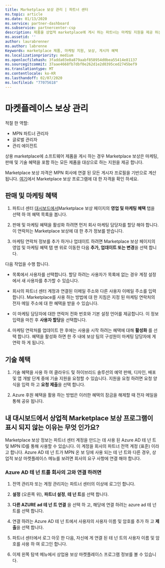 ```yaml
---
title: Marketplace 보상 관리 | 파트너 센터
ms.topic: article
ms.date: 01/13/2020
ms.service: partner-dashboard
ms.subservice: partnercenter-csp
description: 제품을 상업적 marketplace에 게시 하는 파트너는 마케팅 지원을 제공 하는 혜택을 받을 자격이 있습니다.
ms.assetid: ''
author: laurabrenner
ms.author: labrenne
Keywords: marketplace 제품, 마케팅 지원, 보상, 게시자 혜택
ms.localizationpriority: medium
ms.openlocfilehash: 3fadda03e0a879aabf858954d0bea55414e81137
ms.sourcegitcommit: 37aae4668fb7dbf0e262d1e2d0395ced2745bef9
ms.translationtype: MT
ms.contentlocale: ko-KR
ms.lasthandoff: 02/07/2020
ms.locfileid: "77075618"
---
```

# <a name="manage-marketplace-rewards"></a>마켓플레이스 보상 관리

적절 한 역할:

- MPN 파트너 관리자
- 글로벌 관리자
- 관리 에이전트

상용 marketplace에 소프트웨어 제품을 게시 하는 경우 Marketplace 보상은 마케팅, 판매 및 기술 혜택을 포함 하는 모든 제품을 대상으로 하는 지원을 제공 합니다. 

Marketplace 보상 자격은 MPN 회사에 연결 된 모든 게시자 프로필을 기반으로 계산 됩니다. [여기](https://partner.microsoft.com/dashboard/mpn/program/commercialmarketplace)에서 Marketplace 보상 프로그램에 대 한 자격을 확인 하세요. 


## <a name="sales-and-marketing-benefits"></a>판매 및 마케팅 혜택

1. 파트너 센터 [대시보드에서](https://partner.microsoft.com/dashboard)Marketplace 보상 페이지의 **영업 및 마케팅 혜택** 탭을 선택 하 여 혜택 목록을 봅니다. 

2. 판매 및 마케팅 혜택을 활성화 하려면 먼저 회사 마케팅 담당자를 할당 해야 합니다. 이 연락처는 Marketplace 보상에 대 한 추가 정보를 받습니다.

3. 마케팅 연락처 정보를 추가 하거나 업데이트 하려면 Marketplace 보상 페이지의 영업 및 마케팅 혜택 탭 맨 위로 이동한 다음 **추가, 업데이트 또는 변경**을 선택 합니다. 

다음 작업을 수행 합니다.

  - 목록에서 사용자를 선택합니다. 할당 하려는 사용자가 목록에 없는 경우 계정 설정에서 새 사용자를 추가할 수 있습니다.

  - 회사의 파트너 센터 계정과 연결된 이메일 주소와 다른 사용자 이메일 주소를 입력합니다. Marketplace를 사용 하는 방법에 대 한 지침은 지정 된 마케팅 연락처의 전자 메일 주소에 대 한 혜택을 받을 수 있습니다.

  - 이 마케팅 담당자에 대한 연락처 전화 번호와 기본 설정 언어를 제공합니다. 이 정보 입력을 마친 후 **사용자 할당**을 선택합니다.

4. 마케팅 연락처를 업데이트 한 후에는 사용을 시작 하려는 혜택에 대해 **활성화** 를 선택 합니다. 혜택을 활성화 하면 한 주 내에 보상 팀의 구성원이 마케팅 담당자에 게 연락 하 게 됩니다.

## <a name="technical-benefits"></a>기술 혜택

1. 기술 혜택을 사용 하 여 클라우드 및 하이브리드 솔루션의 예약 판매, 디자인, 배포 및 앱 개발 단계 중에 기술 지원을 요청할 수 있습니다. 지원을 요청 하려면 요청 양식을 입력 하 고 **요청 제출**을 선택 합니다.

2. Azure 후원 혜택을 활용 하는 방법은 이러한 혜택의 잠금을 해제할 때 전자 메일을 통해 공유 됩니다. 

## <a name="why-cant-i-see-the-commercial-marketplace-rewards-program-on-my-dashboard"></a>내 대시보드에서 상업적 Marketplace 보상 프로그램이 표시 되지 않는 이유는 무엇 인가요?

Marketplace 보상 정보는 파트너 센터 계정을 만드는 데 사용 된 Azure AD 테 넌 트 및 MPN ID를 통해 사용할 수 있습니다. 이 계정을 회사의 파트너 전역 계정 (표준) 이라고 합니다. Azure AD 테 넌 트가 MPN 온 보 딩에 사용 되는 테 넌 트와 다른 경우, 상업적 보상 마켓플레이스 메뉴를 보려면 회사의 요구 사항에 연결 해야 합니다. 

### <a name="to-associate-an-azure-ad-tenant-with-the-pga-of-your-company"></a>Azure AD 테 넌 트를 회사의 고와 연결 하려면

1. 전역 관리자 또는 계정 관리자는 파트너 센터의 이상에 로그인 합니다.

2. **설정** (오른쪽 위), **파트너 설정**, **테 넌 트**를 선택 합니다. 

3. **다른 AZURE ad 테 넌 트 연결** 을 선택 하 고, 해당에 연결 하려는 azure ad 테 넌 트를 선택 합니다.

4. 연결 하려는 Azure AD 테 넌 트에서 사용자의 사용자 이름 및 암호를 추가 하 고 **제출**을 선택 합니다.

5. 파트너 센터에서 로그 아웃 한 다음, 자신에 게 연결 된 테 넌 트의 사용자 이름 및 암호를 사용 하 여 로그인 합니다.

6. 이제 왼쪽 탐색 메뉴에서 상업용 보상 마켓플레이스 프로그램 정보를 볼 수 있습니다.


